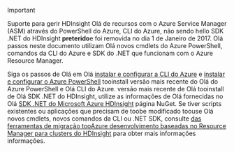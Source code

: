 > [!IMPORTANT]
> Suporte para gerir HDInsight Olá de recursos com o Azure Service Manager (ASM) através do PowerShell do Azure, CLI do Azure, não sendo hello SDK .NET do HDInsight **preterido**e foi removida no dia 1 de Janeiro de 2017. Olá passos neste documento utilizam Olá novos cmdlets do Azure PowerShell, comandos da CLI do Azure e SDK do .NET que funcionam com o Azure Resource Manager.
> 
> Siga os passos de Olá em Olá [instalar e configurar a CLI do Azure](../articles/cli-install-nodejs.md) e [instalar e configurar o Azure PowerShell](/powershell/azureps-cmdlets-docs) tooinstall versão mais recente do Olá do Azure PowerShell e Olá CLI do Azure. versão mais recente de Olá tooinstall de Olá SDK .NET do HDInsight, utilize as informações de Olá fornecidas no Olá [SDK .NET do Microsoft Azure HDInsight](https://www.nuget.org/packages/Microsoft.WindowsAzure.Management.HDInsight/) página NuGet. Se tiver scripts existentes ou aplicações que precisam de toobe modificado toouse Olá novos cmdlets, novos comandos da CLI ou .NET SDK, consulte [das ferramentas de migração tooAzure desenvolvimento baseadas no Resource Manager para clusters do HDInsight](../articles/hdinsight/hdinsight-hadoop-development-using-azure-resource-manager.md) para obter mais informações informações.
> 
> 

